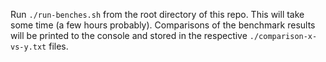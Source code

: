 

Run `./run-benches.sh` from the root directory of this repo.
This will take some time (a few hours probably).
Comparisons of the benchmark results will be printed to the console and
stored in the respective `./comparison-x-vs-y.txt` files.
